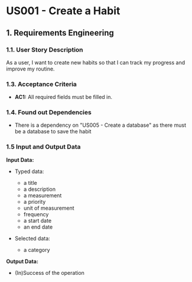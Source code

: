 # US001 - Create a Habit


## 1. Requirements Engineering

### 1.1. User Story Description

As a user, I want to create new habits so that I can track my progress and improve my routine.

### 1.3. Acceptance Criteria

* **AC1:** All required fields must be filled in.


### 1.4. Found out Dependencies

* There is a dependency on "US005 - Create a database" as there must be a database to save the habit

### 1.5 Input and Output Data

**Input Data:**

* Typed data:
    * a title
    * a description
    * a measurement
    * a priority
    * unit of measurement
    * frequency
    * a start date
    * an end date


* Selected data:
    * a category
    

**Output Data:**

* (In)Success of the operation